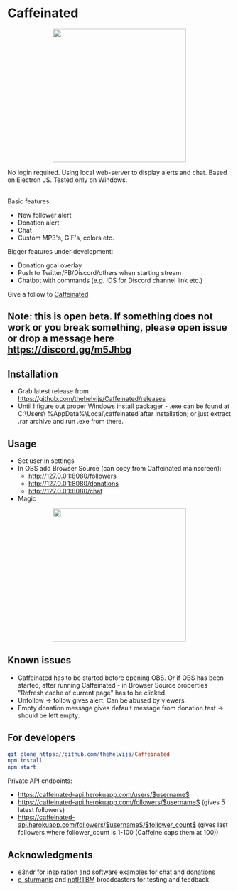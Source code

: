 # Caffeinated
<p align="center">
  <img height="300" src="https://github.com/thehelvijs/Caffeinated/blob/master/README/usage.gif">
</p>

No login required. Using local web-server to display alerts and chat. Based on Electron JS. Tested only on Windows. <br /><br />

Basic features:
- New follower alert
- Donation alert
- Chat
- Custom MP3's, GIF's, colors etc.

Bigger features under development:
- Donation goal overlay
- Push to Twitter/FB/Discord/others when starting stream
- Chatbot with commands (e.g. !DS for Discord channel link etc.)

Give a follow to [Caffeinated](https://www.caffeine.tv/Caffeinated_)

## Note: this is open beta. If something does not work or you break something, please open issue or drop a message here https://discord.gg/m5Jhbg

## Installation
- Grab latest release from https://github.com/thehelvijs/Caffeinated/releases
- Until I figure out proper Windows install packager - .exe can be found at C:\Users\ %AppData%\Local\caffeinated after installation; or just extract .rar archive and run .exe from there.

## Usage
- Set user in settings
- In OBS add Browser Source (can copy from Caffeinated mainscreen):
  - http://127.0.0.1:8080/followers
  - http://127.0.0.1:8080/donations
  - http://127.0.0.1:8080/chat
- Magic

<p align="center">
  <img height="300" src="https://github.com/thehelvijs/Caffeinated/blob/master/README/scrn2.jpg">
</p>

## Known issues
- Caffeinated has to be started before opening OBS. Or if OBS has been started, after running Caffeinated - in Browser Source properties "Refresh cache of current page" has to be clicked.
- Unfollow -> follow gives alert. Can be abused by viewers.
- Empty donation message gives default message from donation test -> should be left empty.

## For developers

```elm
git clone https://github.com/thehelvijs/Caffeinated    
npm install    
npm start
```
Private API endpoints:
- https://caffeinated-api.herokuapp.com/users/$username$
- https://caffeinated-api.herokuapp.com/followers/$username$ (gives 5 latest followers)
- https://caffeinated-api.herokuapp.com/followers/$username$/$follower_count$ (gives last followers where follower_count is 1-100 (Caffeine caps them at 100))
## Acknowledgments

- [e3ndr](https://github.com/e3ndr/) for inspiration and software examples for chat and donations
- [e_sturmanis](https://www.caffeine.tv/e_sturmanis) and [notRTBM](https://www.caffeine.tv/notRTBM) broadcasters for testing and feedback
